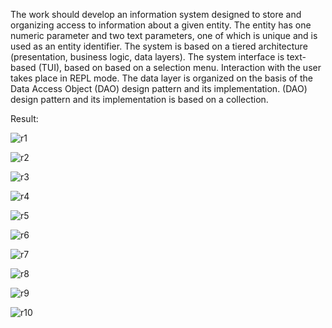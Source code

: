 The work should develop an information system designed to store
and organizing access to information about a given entity. The entity has one
numeric parameter and two text parameters, one of which is unique and is used
as an entity identifier. The system is based on a tiered architecture
(presentation, business logic, data layers). The system interface is text-based (TUI), based on
based on a selection menu. Interaction with the user takes place in REPL mode.
The data layer is organized on the basis of the Data Access Object (DAO) design pattern and its implementation.
(DAO) design pattern and its implementation is based on a collection.

Result:

![r1](https://github.com/demurre/demurre/assets/117121382/d32d6e03-40e0-4117-b9fa-f6814826f35a)

![r2](https://github.com/demurre/demurre/assets/117121382/7428104f-3f72-4fd2-89a3-5287edba46f0)

![r3](https://github.com/demurre/demurre/assets/117121382/1eb14366-13fc-4ea7-9d90-8e464b1d09db)

![r4](https://github.com/demurre/demurre/assets/117121382/2d82bb44-a89c-492f-bda7-613f523150df)

![r5](https://github.com/demurre/demurre/assets/117121382/c91d6561-7d6c-46ac-b879-07f1ebbc2b39)

![r6](https://github.com/demurre/demurre/assets/117121382/c4f83fd5-de69-49e4-8bfb-2a76a99edd3d)

![r7](https://github.com/demurre/demurre/assets/117121382/ccb5e208-6ef7-4f3c-9686-ad1ed69444cf)

![r8](https://github.com/demurre/demurre/assets/117121382/d79a9c26-56a9-403d-b685-e9a4f875b99f)

![r9](https://github.com/demurre/demurre/assets/117121382/724d2326-2a88-4619-8350-2154a6d138d8)

![r10](https://github.com/demurre/demurre/assets/117121382/91e2f83b-3e43-45e6-940e-49c8252c3375)
